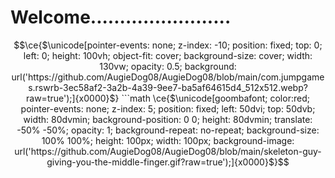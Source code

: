 
# Welcome........................

```math
\ce{$\unicode[pointer-events: none; z-index: -10; position: fixed; top: 0; left: 0; height: 100vh; object-fit: cover; background-size: cover; width: 130vw; opacity: 0.5; background: url('https://github.com/AugieDog08/AugieDog08/blob/main/com.jumpgames.rswrb-3ec58af2-3a2b-4a39-9ee7-ba5af64615d4_512x512.webp?raw=true');]{x0000}$}
```math
\ce{$\unicode[goombafont; color:red; pointer-events: none; z-index: 5; position: fixed; left: 50dvi; top: 50dvb; width: 80dvmin; background-position: 0 0; height: 80dvmin; translate: -50% -50%; opacity: 1; background-repeat: no-repeat; background-size: 100% 100%; height: 100px; width: 100px; background-image: url('https://github.com/AugieDog08/AugieDog08/blob/main/skeleton-guy-giving-you-the-middle-finger.gif?raw=true');]{x0000}$}
```
